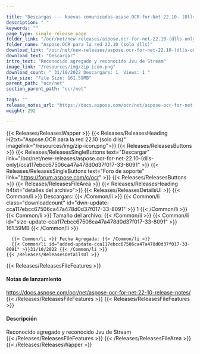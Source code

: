 ```yaml
---

title: "Descargas --- Nuevas comunicadas-asase.OCR-for-Net-22.10- (Dlls-solo)"
description: " "
keywords: ""
page_type: single_release_page
folder_link: "/ocr/net/new-releases/aspose.ocr-for-net-22.10-(dlls-only)/"
folder_name: "Aspose.OCR para la red 22.10 (solo dlls)"
download_link: "/ocr/net/new-releases/aspose.ocr-for-net-22.10-(dlls-only)/cca117ebcc67506ca47a478d0d37f017-33-8091"
download_text: "Descargar"
intro_text: "Reconocido agregado y reconocido Jvu de Stream"
image_link: "/resources/img/zip-icon.png"
download_count: " 31/10/2022 Descargars: 1  Views: 1 "
file_size: "File Size: 161.59MB"
parent_path: "ocr/net"
section_parent_path: "ocr/net"

tags: ""
release_notes_url: "https://docs.aspose.com/ocr/net/aspose-ocr-for-net-22-10-release-notes/"
weight: 292

---
```


{{< Releases/ReleasesWapper >}}
  {{< Releases/ReleasesHeading H2txt="Aspose.OCR para la red 22.10 (solo dlls)" imagelink="/resources/img/zip-icon.png">}}
  {{< Releases/ReleasesButtons >}}
    {{< Releases/ReleasesSingleButtons text="Descargar" link="/ocr/net/new-releases/aspose.ocr-for-net-22.10-(dlls-only)/cca117ebcc67506ca47a478d0d37f017-33-8091" >}}
    {{< Releases/ReleasesSingleButtons text="Foro de soporte" link="https://forum.aspose.com/c/ocr" >}}
  {{< Releases/ReleasesButtons >}}
  {{< Releases/ReleasesFileArea >}}
    {{< Releases/ReleasesHeading h4txt="detalles del archivo">}}
    {{< Releases/ReleasesDetailsUl >}}
      {{< Common/li >}} Descargars: {{< /Common/li >}}
      {{< Common/li class="downloadcount" id="dwn-update-cca117ebcc67506ca47a478d0d37f017-33-8091" >}} 1 {{< /Common/li >}}
      {{< Common/li >}} Tamaño del archivo: {{< /Common/li >}}
      {{< Common/li id="size-update-cca117ebcc67506ca47a478d0d37f017-33-8091" >}} 161.59MB {{< /Common/li >}}

      {{< Common/li >}} Fecha Agregada: {{< /Common/li >}}
      {{< Common/li id="added-update-cca117ebcc67506ca47a478d0d37f017-33-8091" >}}31/10/2022 {{< /Common/li >}}
    {{< /Releases/ReleasesDetailsUl >}}

  {{< Releases/ReleasesFileFeatures >}}
      <h4>Notas de lanzamiento</h4><div><a href='https://docs.aspose.com/ocr/net/aspose-ocr-for-net-22-10-release-notes/'>https://docs.aspose.com/ocr/net/aspose-ocr-for-net-22-10-release-notes/</a></div>
  {{< /Releases/ReleasesFileFeatures >}}
  {{< Releases/ReleasesFileFeatures >}}
      <h4>Descripción</h4><div class="HTMLDescription">Reconocido agregado y reconocido Jvu de Stream</div>
  {{< /Releases/ReleasesFileFeatures >}}
 {{< /Releases/ReleasesFileArea >}}
{{< /Releases/ReleasesWapper >}}


